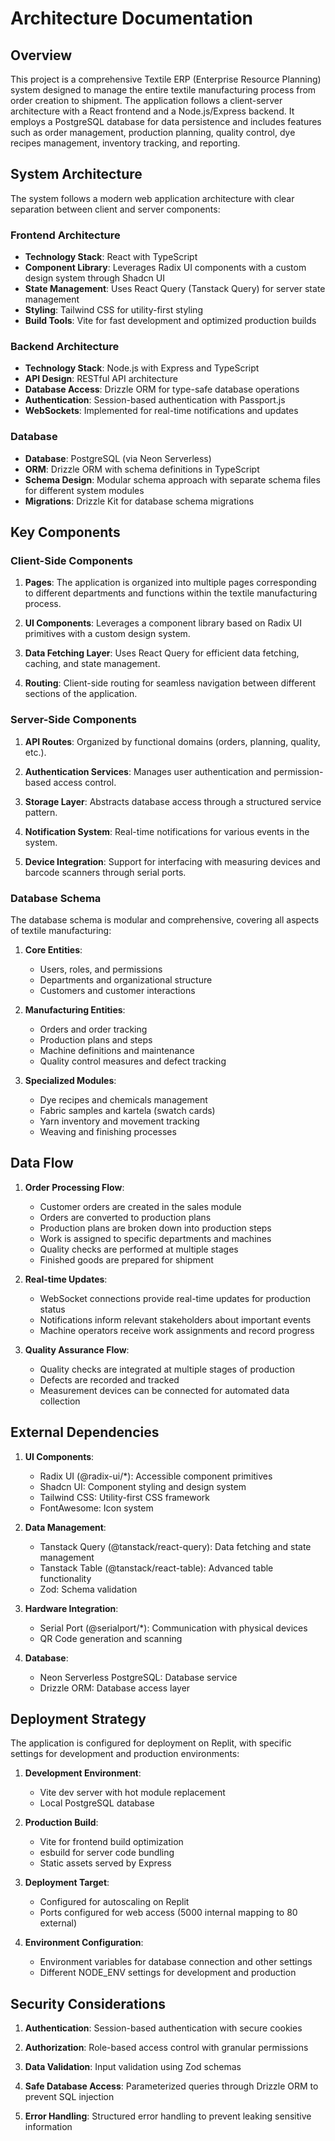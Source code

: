 # Architecture Documentation

## Overview

This project is a comprehensive Textile ERP (Enterprise Resource Planning) system designed to manage the entire textile manufacturing process from order creation to shipment. The application follows a client-server architecture with a React frontend and a Node.js/Express backend. It employs a PostgreSQL database for data persistence and includes features such as order management, production planning, quality control, dye recipes management, inventory tracking, and reporting.

## System Architecture

The system follows a modern web application architecture with clear separation between client and server components:

### Frontend Architecture

- **Technology Stack**: React with TypeScript
- **Component Library**: Leverages Radix UI components with a custom design system through Shadcn UI
- **State Management**: Uses React Query (Tanstack Query) for server state management
- **Styling**: Tailwind CSS for utility-first styling
- **Build Tools**: Vite for fast development and optimized production builds

### Backend Architecture

- **Technology Stack**: Node.js with Express and TypeScript
- **API Design**: RESTful API architecture
- **Database Access**: Drizzle ORM for type-safe database operations
- **Authentication**: Session-based authentication with Passport.js
- **WebSockets**: Implemented for real-time notifications and updates

### Database 

- **Database**: PostgreSQL (via Neon Serverless)
- **ORM**: Drizzle ORM with schema definitions in TypeScript
- **Schema Design**: Modular schema approach with separate schema files for different system modules
- **Migrations**: Drizzle Kit for database schema migrations

## Key Components

### Client-Side Components

1. **Pages**: The application is organized into multiple pages corresponding to different departments and functions within the textile manufacturing process.

2. **UI Components**: Leverages a component library based on Radix UI primitives with a custom design system.

3. **Data Fetching Layer**: Uses React Query for efficient data fetching, caching, and state management.

4. **Routing**: Client-side routing for seamless navigation between different sections of the application.

### Server-Side Components

1. **API Routes**: Organized by functional domains (orders, planning, quality, etc.).

2. **Authentication Services**: Manages user authentication and permission-based access control.

3. **Storage Layer**: Abstracts database access through a structured service pattern.

4. **Notification System**: Real-time notifications for various events in the system.

5. **Device Integration**: Support for interfacing with measuring devices and barcode scanners through serial ports.

### Database Schema

The database schema is modular and comprehensive, covering all aspects of textile manufacturing:

1. **Core Entities**:
   - Users, roles, and permissions
   - Departments and organizational structure
   - Customers and customer interactions

2. **Manufacturing Entities**:
   - Orders and order tracking
   - Production plans and steps
   - Machine definitions and maintenance
   - Quality control measures and defect tracking

3. **Specialized Modules**:
   - Dye recipes and chemicals management
   - Fabric samples and kartela (swatch cards)
   - Yarn inventory and movement tracking
   - Weaving and finishing processes

## Data Flow

1. **Order Processing Flow**:
   - Customer orders are created in the sales module
   - Orders are converted to production plans
   - Production plans are broken down into production steps
   - Work is assigned to specific departments and machines
   - Quality checks are performed at multiple stages
   - Finished goods are prepared for shipment

2. **Real-time Updates**:
   - WebSocket connections provide real-time updates for production status
   - Notifications inform relevant stakeholders about important events
   - Machine operators receive work assignments and record progress

3. **Quality Assurance Flow**:
   - Quality checks are integrated at multiple stages of production
   - Defects are recorded and tracked
   - Measurement devices can be connected for automated data collection

## External Dependencies

1. **UI Components**:
   - Radix UI (@radix-ui/*): Accessible component primitives
   - Shadcn UI: Component styling and design system
   - Tailwind CSS: Utility-first CSS framework
   - FontAwesome: Icon system

2. **Data Management**:
   - Tanstack Query (@tanstack/react-query): Data fetching and state management
   - Tanstack Table (@tanstack/react-table): Advanced table functionality
   - Zod: Schema validation

3. **Hardware Integration**:
   - Serial Port (@serialport/*): Communication with physical devices
   - QR Code generation and scanning

4. **Database**:
   - Neon Serverless PostgreSQL: Database service
   - Drizzle ORM: Database access layer

## Deployment Strategy

The application is configured for deployment on Replit, with specific settings for development and production environments:

1. **Development Environment**:
   - Vite dev server with hot module replacement
   - Local PostgreSQL database

2. **Production Build**:
   - Vite for frontend build optimization
   - esbuild for server code bundling
   - Static assets served by Express

3. **Deployment Target**:
   - Configured for autoscaling on Replit
   - Ports configured for web access (5000 internal mapping to 80 external)

4. **Environment Configuration**:
   - Environment variables for database connection and other settings
   - Different NODE_ENV settings for development and production

## Security Considerations

1. **Authentication**: Session-based authentication with secure cookies

2. **Authorization**: Role-based access control with granular permissions

3. **Data Validation**: Input validation using Zod schemas

4. **Safe Database Access**: Parameterized queries through Drizzle ORM to prevent SQL injection

5. **Error Handling**: Structured error handling to prevent leaking sensitive information